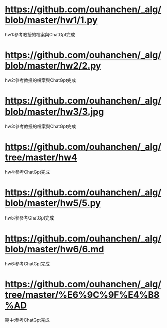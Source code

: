 # https://github.com/ouhanchen/_alg/blob/master/hw1/1.py
hw1:參考教授的檔案與ChatGpt完成

# https://github.com/ouhanchen/_alg/blob/master/hw2/2.py
hw2:參考教授的檔案與ChatGpt完成

# https://github.com/ouhanchen/_alg/blob/master/hw3/3.jpg
hw3:參考教授的檔案與ChatGpt完成

# https://github.com/ouhanchen/_alg/tree/master/hw4
hw4:參考ChatGpt完成

# https://github.com/ouhanchen/_alg/blob/master/hw5/5.py
hw5:參參考ChatGpt完成

# https://github.com/ouhanchen/_alg/blob/master/hw6/6.md
hw6:參考ChatGpt完成

# https://github.com/ouhanchen/_alg/tree/master/%E6%9C%9F%E4%B8%AD
期中:參考ChatGpt完成

#
